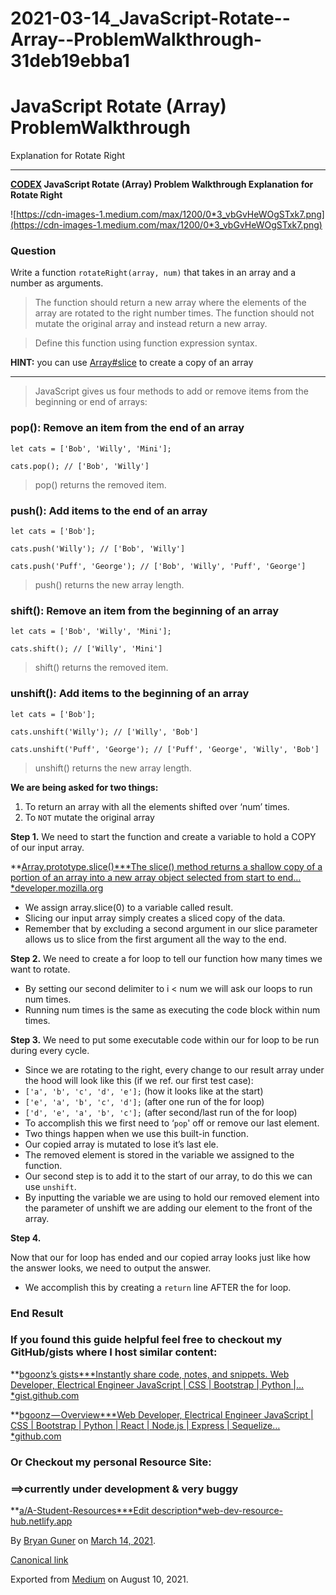 # 2021-03-14_JavaScript-Rotate--Array--ProblemWalkthrough-31deb19ebba1

# JavaScript Rotate (Array) ProblemWalkthrough

Explanation for Rotate Right

---

**[CODEX](http://medium.com/codex)
JavaScript Rotate (Array) Problem Walkthrough
Explanation for Rotate Right**

![https://cdn-images-1.medium.com/max/1200/0*3_vbGvHeWOgSTxk7.png](https://cdn-images-1.medium.com/max/1200/0*3_vbGvHeWOgSTxk7.png)

### Question

Write a function `rotateRight(array, num)` that takes in an array and a number as arguments.

> The function should return a new array where the elements of the array are rotated to the right number times.
> The function should not mutate the original array and instead return a new array.

> Define this function using function expression syntax.

**HINT:** you can use [Array#slice](https://developer.mozilla.org/en-US/docs/Web/JavaScript/Reference/Global_Objects/Array/slice) to create a copy of an array

---

> JavaScript gives us four methods to add or remove items from the beginning or end of arrays:

### pop(): Remove an item from the end of an array

```
let cats = ['Bob', 'Willy', 'Mini'];
```

```
cats.pop(); // ['Bob', 'Willy']
```

> pop() returns the removed item.

### push(): Add items to the end of an array

```
let cats = ['Bob'];
```

```
cats.push('Willy'); // ['Bob', 'Willy']
```

```
cats.push('Puff', 'George'); // ['Bob', 'Willy', 'Puff', 'George']
```

> push() returns the new array length.

### shift(): Remove an item from the beginning of an array

```
let cats = ['Bob', 'Willy', 'Mini'];
```

```
cats.shift(); // ['Willy', 'Mini']
```

> shift() returns the removed item.

### unshift(): Add items to the beginning of an array

```
let cats = ['Bob'];
```

```
cats.unshift('Willy'); // ['Willy', 'Bob']
```

```
cats.unshift('Puff', 'George'); // ['Puff', 'George', 'Willy', 'Bob']
```

> unshift() returns the new array length.

**We are being asked for two things:**

1. To return an array with all the elements shifted over ‘num’ times.
2. To `NOT` mutate the original array

**Step 1.**
We need to start the function and create a variable to hold a COPY of our input array.

**[Array.prototype.slice()\***The slice() method returns a shallow copy of a portion of an array into a new array object selected from start to end…\*developer.mozilla.org](https://developer.mozilla.org/en-US/docs/Web/JavaScript/Reference/Global_Objects/Array/slice)

- We assign array.slice(0) to a variable called result.
- Slicing our input array simply creates a sliced copy of the data.
- Remember that by excluding a second argument in our slice parameter allows us to slice from the first argument all the way to the end.

**Step 2.**
We need to create a for loop to tell our function how many times we want to rotate.

- By setting our second delimiter to i < num we will ask our loops to run num times.
- Running num times is the same as executing the code block within num times.

**Step 3.**
We need to put some executable code within our for loop to be run during every cycle.

- Since we are rotating to the right, every change to our result array under the hood will look like this (if we ref. our first test case):
- `['a', 'b', 'c', 'd', 'e'];` (how it looks like at the start)
- `['e', 'a', 'b', 'c', 'd'];` (after one run of the for loop)
- `['d', 'e', 'a', 'b', 'c'];` (after second/last run of the for loop)
- To accomplish this we first need to ‘`pop`' off or remove our last element.
- Two things happen when we use this built-in function.
- Our copied array is mutated to lose it’s last ele.
- The removed element is stored in the variable we assigned to the function.
- Our second step is to add it to the start of our array, to do this we can use `unshift`.
- By inputting the variable we are using to hold our removed element into the parameter of unshift we are adding our element to the front of the array.

**Step 4.**

Now that our for loop has ended and our copied array looks just like how the answer looks, we need to output the answer.

- We accomplish this by creating a `return` line AFTER the for loop.

### End Result

### If you found this guide helpful feel free to checkout my GitHub/gists where I host similar content:

**[bgoonz’s gists\***Instantly share code, notes, and snippets. Web Developer, Electrical Engineer JavaScript | CSS | Bootstrap | Python |…\*gist.github.com](https://gist.github.com/bgoonz)

**[bgoonz — Overview\***Web Developer, Electrical Engineer JavaScript | CSS | Bootstrap | Python | React | Node.js | Express | Sequelize…\*github.com](https://github.com/bgoonz)

### Or Checkout my personal Resource Site:

### **==>currently under development & very buggy**

**[a/A-Student-Resources\***Edit description\*web-dev-resource-hub.netlify.app](https://web-dev-resource-hub.netlify.app/)

By [Bryan Guner](https://medium.com/@bryanguner) on [March 14, 2021](https://medium.com/p/31deb19ebba1).

[Canonical link](https://medium.com/@bryanguner/javascript-rotate-array-problemwalkthrough-31deb19ebba1)

Exported from [Medium](https://medium.com/) on August 10, 2021.
